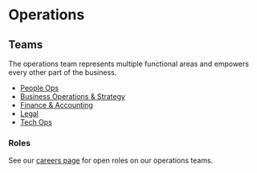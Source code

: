 # Operations

## Teams

The operations team represents multiple functional areas and empowers every other part of the business.

- [People Ops](../people-ops/index.md)
- [Business Operations & Strategy](bizops/index.md)
- [Finance & Accounting](finance/index.md)
- [Legal](legal/index.md)
- [Tech Ops](tech-ops/index.md)

### Roles

See our [careers page](https://boards.greenhouse.io/sourcegraph91) for open roles on our operations teams.
